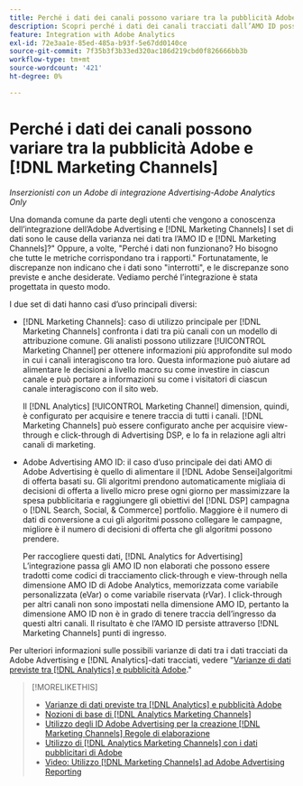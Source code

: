 ```yaml
---
title: Perché i dati dei canali possono variare tra la pubblicità Adobe e [!DNL Marketing Channels]
description: Scopri perché i dati dei canali tracciati dall’AMO ID possono variare rispetto ai dati dei canali tracciati da [!DNL Analytics Marketing Channels].
feature: Integration with Adobe Analytics
exl-id: 72e3aa1e-85ed-485a-b93f-5e67dd0140ce
source-git-commit: 7f35b3f3b33ed320ac186d219cbd0f826666bb3b
workflow-type: tm+mt
source-wordcount: '421'
ht-degree: 0%

---
```


# Perché i dati dei canali possono variare tra la pubblicità Adobe e [!DNL Marketing Channels]

*Inserzionisti con un Adobe di integrazione Advertising-Adobe Analytics Only*

Una domanda comune da parte degli utenti che vengono a conoscenza dell’integrazione dell’Adobe Advertising e [!DNL Marketing Channels] I set di dati sono le cause della varianza nei dati tra l’AMO ID e [!DNL Marketing Channels]?&quot; Oppure, a volte, &quot;Perché i dati non funzionano? Ho bisogno che tutte le metriche corrispondano tra i rapporti.&quot; Fortunatamente, le discrepanze non indicano che i dati sono &quot;interrotti&quot;, e le discrepanze sono previste e anche desiderate. Vediamo perché l’integrazione è stata progettata in questo modo.

I due set di dati hanno casi d’uso principali diversi:

* [!DNL Marketing Channels]: caso di utilizzo principale per [!DNL Marketing Channels] confronta i dati tra più canali con un modello di attribuzione comune. Gli analisti possono utilizzare [!UICONTROL Marketing Channel] per ottenere informazioni più approfondite sul modo in cui i canali interagiscono tra loro. Questa informazione può aiutare ad alimentare le decisioni a livello macro su come investire in ciascun canale e può portare a informazioni su come i visitatori di ciascun canale interagiscono con il sito web.

   Il [!DNL Analytics] [!UICONTROL Marketing Channel] dimension, quindi, è configurato per acquisire e tenere traccia di tutti i canali. [!DNL Marketing Channels] può essere configurato anche per acquisire view-through e click-through di Advertising DSP, e lo fa in relazione agli altri canali di marketing.

* Adobe Advertising AMO ID: il caso d’uso principale dei dati AMO di Adobe Advertising è quello di alimentare il [!DNL Adobe Sensei]algoritmi di offerta basati su. Gli algoritmi prendono automaticamente migliaia di decisioni di offerta a livello micro prese ogni giorno per massimizzare la spesa pubblicitaria e raggiungere gli obiettivi del [!DNL DSP] campagna o [!DNL Search, Social, & Commerce] portfolio. Maggiore è il numero di dati di conversione a cui gli algoritmi possono collegare le campagne, migliore è il numero di decisioni di offerta che gli algoritmi possono prendere.

   Per raccogliere questi dati, [!DNL Analytics for Advertising] L’integrazione passa gli AMO ID non elaborati che possono essere tradotti come codici di tracciamento click-through e view-through nella dimensione AMO ID di Adobe Analytics, memorizzata come variabile personalizzata (eVar) o come variabile riservata (rVar). I click-through per altri canali non sono impostati nella dimensione AMO ID, pertanto la dimensione AMO ID non è in grado di tenere traccia dell’ingresso da questi altri canali. Il risultato è che l’AMO ID persiste attraverso [!DNL Marketing Channels] punti di ingresso.

Per ulteriori informazioni sulle possibili varianze di dati tra i dati tracciati da Adobe Advertising e [!DNL Analytics]-dati tracciati, vedere &quot;[Varianze di dati previste tra [!DNL Analytics] e pubblicità Adobe](../data-variances.md).&quot;

>[!MORELIKETHIS]
>
>* [Varianze di dati previste tra [!DNL Analytics] e pubblicità Adobe](/help/integrations/analytics/data-variances.md)
>* [Nozioni di base di [!DNL Analytics Marketing Channels]](mc-overview.md)
>* [Utilizzo degli ID Adobe Advertising per la creazione [!DNL Marketing Channels] Regole di elaborazione](mc-ids.md)
>* [Utilizzo di [!DNL Analytics Marketing Channels] con i dati pubblicitari di Adobe](mc-ac-data.md)
>* [Video: Utilizzo [!DNL Marketing Channels] ad Adobe Advertising Reporting](https://experienceleague.adobe.com/docs/advertising-learn/tutorials/analytics/analytics-reporting-a4adc.html)

